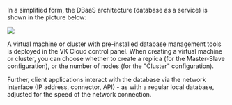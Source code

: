 In a simplified form, the DBaaS architecture (database as a service) is shown in the picture below:

![](./assets/1604479588232-1604479588231.png)

A virtual machine or cluster with pre-installed database management tools is deployed in the VK Cloud control panel. When creating a virtual machine or cluster, you can choose whether to create a replica (for the Master-Slave configuration), or the number of nodes (for the "Cluster" configuration).

Further, client applications interact with the database via the network interface (IP address, connector, API) - as with a regular local database, adjusted for the speed of the network connection.
